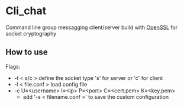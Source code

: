 # Cli_chat

Command line group messagging client/server build with [OpenSSL](https://github.com/openssl/openssl.git) for socket cryptography

## How to use
Flags:
- -t < s/c > define the socket type 's' for server or 'c' for client
- -l < file.conf > load config file
- -c U=\<username> I=\<ip> P=\<port> C=\<cert.pem> K=\<key.pem> 
  - add '-s < filename.conf >' to save the custom configuration 

